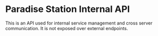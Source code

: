 ﻿# Paradise Station Internal API

This is an API used for internal service management and cross server communication. It is not exposed over external endpoints.